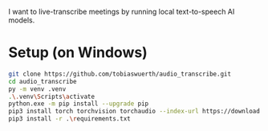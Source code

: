 I want to live-transcribe meetings by running local text-to-speech AI models.

# Setup (on Windows)

```bash
git clone https://github.com/tobiaswuerth/audio_transcribe.git
cd audio_transcribe
py -m venv .venv
.\.venv\Scripts\activate
python.exe -m pip install --upgrade pip
pip3 install torch torchvision torchaudio --index-url https://download.pytorch.org/whl/cu128 # if you want to use CUDA on windows instead of CPU
pip3 install -r .\requirements.txt
```